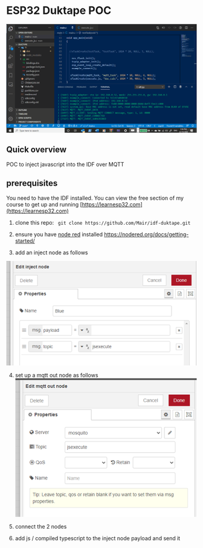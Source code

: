 
# ESP32 Duktape POC

![sample Gif](/img/duktape.gif)

## Quick overview
POC to inject javascript into the IDF over MQTT

## prerequisites
You need to have the IDF installed. You can view the free section of my course to get up and running
 [https://learnesp32.com](https://learnesp32.com)

1. clone this repo: ` git clone https://github.com/Mair/idf-duktape.git`

2. ensure you have [node red](https://nodered.org/) installed https://nodered.org/docs/getting-started/

3. add an inject node as follows 

![inject](/img/inject.png)

4. set up a mqtt out node as follows
![inject](/img/mqtt_out_node.png)

5. connect the 2 nodes

6. add js / compiled typescript to the inject node payload and send it